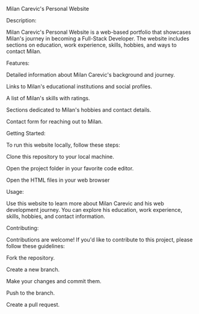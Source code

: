 Milan Carevic's Personal Website

Description:

Milan Carevic's Personal Website is a web-based portfolio that showcases Milan's journey in becoming a Full-Stack Developer. 
The website includes sections on education, work experience, skills, hobbies, and ways to contact Milan.


Features:

Detailed information about Milan Carevic's background and journey.

Links to Milan's educational institutions and social profiles.

A list of Milan's skills with ratings.

Sections dedicated to Milan's hobbies and contact details.

Contact form for reaching out to Milan.


Getting Started:

To run this website locally, follow these steps:

Clone this repository to your local machine.

Open the project folder in your favorite code editor.

Open the HTML files in your web browser


Usage:

Use this website to learn more about Milan Carevic and his web development journey. You can explore his education, work experience, skills, hobbies, and contact information.


Contributing:

Contributions are welcome! If you'd like to contribute to this project, please follow these guidelines:

Fork the repository.

Create a new branch.

Make your changes and commit them.

Push to the branch.

Create a pull request.
